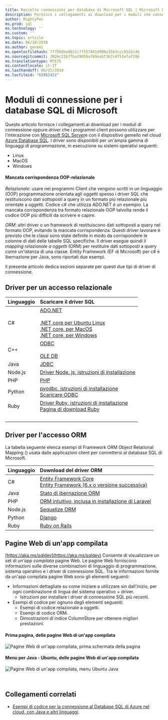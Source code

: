 ```yaml
---
title: Raccolte connessioni per database di Microsoft SQL | Microsoft Docs
description: Fornisce i collegamenti ai download per i moduli che consentono la connessione a Microsoft SQL Server e Database SQL di Azure da un'ampia gamma di linguaggi di programmazione client.
author: MightyPen
ms.prod: sql
ms.technology: ''
ms.custom: ''
ms.topic: article
ms.date: 06/18/2018
ms.author: genemi
ms.openlocfilehash: 7f759dbe9022cff557461d900a35b3ccc91d2c4b
ms.sourcegitcommit: 3026c22b7fba19059a769ea5f367c4f51efaf286
ms.translationtype: MTE75
ms.contentlocale: it-IT
ms.lasthandoff: 06/15/2019
ms.locfileid: "62862422"
---
```

# <a name="connection-modules-for-microsoft-sql-databases"></a>Moduli di connessione per i database SQL di Microsoft

Questo articolo fornisce i collegamenti ai download per i moduli di connessione oppure *driver* che i programmi client possono utilizzare per l'interazione con [Microsoft SQL Server](../relational-databases/database-features.md)e con il dispositivo gemello nel cloud [Azure Database SQL](https://docs.microsoft.com/azure/sql-database/). I driver sono disponibili per un'ampia gamma di linguaggi di programmazione, in esecuzione su sistemi operativi seguenti:

- Linux
- MacOS
- Windows

#### <a name="oop-to-relational-mismatch"></a>Mancata corrispondenza OOP-relazionale

*Relazionale*: usare nei programmi Client che vengono scritti in un linguaggio (OOP) programmazione orientata agli oggetti spesso i driver SQL che restituiscono dati sottoposti a query in un formato più relazionale più orientate a oggetti. Codice c# che utilizza ADO.NET è un esempio. La mancata corrispondenza tra formato relazionale OOP talvolta rende il codice OOP più difficili da scrivere e capire.

*ORM*: altri driver o un framework di restituiscono dati sottoposti a query nel formato OOP, evitando la mancata corrispondenza. Questi driver lavorare è previsto che le classi sono state definite in modo da corrispondere le colonne di dati delle tabelle SQL specifiche. Il driver esegue quindi il *mapping relazionale a oggetti* (ORM) per restituire dati sottoposti a query come un'istanza di una classe. Entity Framework (EF di Microsoft) per c# e ibernazione per Java, sono riportati due esempi.

Il presente articolo dedica sezioni separate per questi due tipi di driver di connessione.

<a name="anchor-20-drivers-relational-access" />

## <a name="drivers-for-relational-access"></a>Driver per un accesso relazionale


<!--
Each given Microsoft Download Center page should be enhanced
with a link to the next NEWER version page, on the day that the
original page is no longer the latest because the newer page is being added.
But this policy is not agreed on or observed,
putting the links in the following table at risk for being outdated.

PHP driver in Github.com also uses this FWLink:  https://go.microsoft.com/fwlink/?LinkID=518036 ,
although the FWLink is less precise than is https://github.com/Microsoft/msphpsql/tree/dev#install-unix .
-->

| Linguaggio | Scaricare il driver SQL |
| :------- | :---------------------- |
| C# | [ADO.NET](https://www.microsoft.com/net/download/)<br /><br />[.NET core per Ubuntu Linux](https://www.microsoft.com/net/core#Ubuntu)<br />[.NET core, per MacOS](https://www.microsoft.com/net/core#macos)<br />[.NET core, per Windows](https://www.microsoft.com/net/core) |
| C++ | [ODBC](./odbc/download-odbc-driver-for-sql-server.md)<br /><br />[OLE DB](./oledb/download-oledb-driver-for-sql-server.md) |
| Java | [JDBC](./jdbc/download-microsoft-jdbc-driver-for-sql-server.md) |
| Node.js | [Driver Node. js, istruzioni di installazione](./node-js/step-1-configure-development-environment-for-node-js-development.md) |
| PHP | [PHP](./php/download-drivers-php-sql-server.md) |
| Python | [pyodbc, istruzioni di installazione](./python/pyodbc/step-1-configure-development-environment-for-pyodbc-python-development.md)<br />[Scaricare ODBC](./odbc/download-odbc-driver-for-sql-server.md) |
| Ruby | [Driver Ruby, istruzioni di installazione](./ruby/step-1-configure-development-environment-for-ruby-development.md)<br />[Pagina di download Ruby](https://rubyinstaller.org/downloads/) |
| &nbsp; | <br /> |

<a name="anchor-40-drivers-orm-access" />

## <a name="drivers-for-orm-access"></a>Driver per l'accesso ORM


La tabella seguente elenca esempi di Framework ORM Object Relational Mapping () usata dalle applicazioni client per connettersi al database SQL di Microsoft.


| Linguaggio | Download del driver ORM |
| :------- | :------------------ |
| C# | [Entity Framework Core](https://docs.microsoft.com/ef/core/)<br />[Entity Framework (6.x o versione successiva)](https://docs.microsoft.com/ef/) |
| Java | [Stato di ibernazione ORM](https://hibernate.org/orm)|
| PHP | [ORM intuitivo, inclusa in installazione di Laravel](https://laravel.com/docs/) |
| Node.js | [Sequelize ORM](https://docs.sequelizejs.com) |
| Python | [Django](https://www.djangoproject.com/) |
| Ruby | [Ruby on Rails](https://rubyonrails.org/) |


<a name="anchor-60-build-an-app-webpages" />

## <a name="build-an-app-webpages"></a>Pagine Web di un'app compilata
[https://aka.ms/sqldev](https://aka.ms/sqldev) Consente di visualizzare un set di *un'app compilata* pagine Web. Le pagine Web forniscono informazioni sulle diverse combinazioni di linguaggio di programmazione, sistema operativo e i driver di connessione SQL. Tra le informazioni fornite da un'app compilata pagine Web sono gli elementi seguenti:

- Informazioni dettagliate su come iniziare a utilizzare sin dall'inizio, per ogni combinazione di lingua del sistema operativo + driver.
    - Istruzioni per installare i driver di connessione SQL più recenti.
- Esempi di codice per ognuno degli elementi seguenti:
    - Esempi di codice relazionale a oggetti.
    - Esempi di codice ORM.
    - Dimostrazioni di indice ColumnStore per ottenere migliori prestazioni.

#### <a name="first-page-of-build-an-app-webpages"></a>Prima pagina, delle pagine Web di un'app compilata
![Pagine Web di un'app compilata, prima schermata della pagina][image-ref-163-buildanapp-webpages-first-page]

#### <a name="menu-for-java---ubuntu-of-build-an-app-webpages"></a>Menu per Java - Ubuntu, delle pagine Web di un'app compilata
![Pagine Web di un'app compilata, menu Ubuntu Java][image-ref-167-buildanapp-webpages-menu-java-ubuntu]

&nbsp;

## <a name="related-links"></a>Collegamenti correlati
- [Esempi di codice per la connessione al Database SQL di Azure nel cloud, con Java e altri linguaggi](https://docs.microsoft.com/azure/sql-database/sql-database-connect-query-java).

<!-- Image references -->

[image-ref-163-buildanapp-webpages-first-page]: ./media/homepage-sql-connection-drivers/gm-aka-ms-sqldev-choose-language-g21.png
[image-ref-167-buildanapp-webpages-menu-java-ubuntu]: ./media/homepage-sql-connection-drivers/gm-aka-ms-sqldev-java-ubuntu-c31.png

